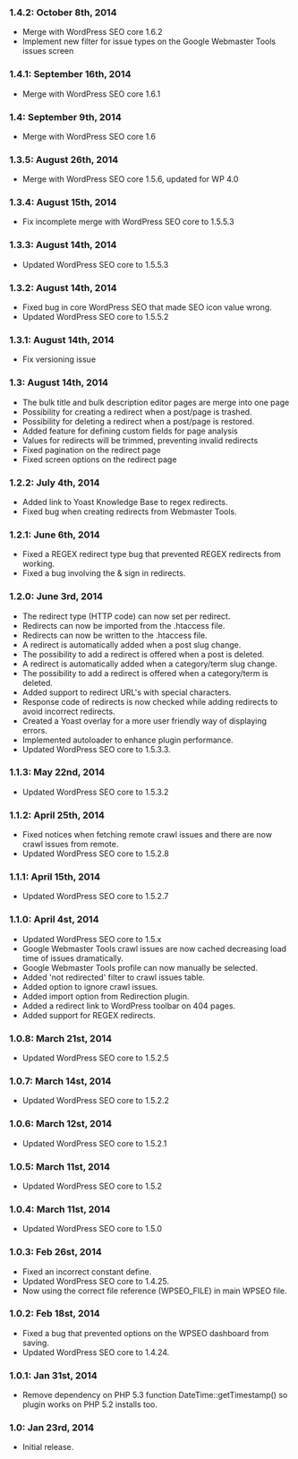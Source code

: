 ### 1.4.2: October 8th, 2014
* Merge with WordPress SEO core 1.6.2
* Implement new filter for issue types on the Google Webmaster Tools issues screen

### 1.4.1: September 16th, 2014
* Merge with WordPress SEO core 1.6.1

### 1.4: September 9th, 2014
* Merge with WordPress SEO core 1.6

### 1.3.5: August 26th, 2014
* Merge with WordPress SEO core 1.5.6, updated for WP 4.0

### 1.3.4: August 15th, 2014
* Fix incomplete merge with WordPress SEO core to 1.5.5.3

### 1.3.3: August 14th, 2014
* Updated WordPress SEO core to 1.5.5.3

### 1.3.2: August 14th, 2014
* Fixed bug in core WordPress SEO that made SEO icon value wrong.
* Updated WordPress SEO core to 1.5.5.2

### 1.3.1: August 14th, 2014
* Fix versioning issue

### 1.3: August 14th, 2014
* The bulk title and bulk description editor pages are merge into one page
* Possibility for creating a redirect when a post/page is trashed.
* Possibility for deleting a redirect when a post/page is restored.
* Added feature for defining custom fields for page analysis
* Values for redirects will be trimmed, preventing invalid redirects
* Fixed pagination on the redirect page
* Fixed screen options on the redirect page

### 1.2.2: July 4th, 2014
* Added link to Yoast Knowledge Base to regex redirects.
* Fixed bug when creating redirects from Webmaster Tools.

### 1.2.1: June 6th, 2014
* Fixed a REGEX redirect type bug that prevented REGEX redirects from working.
* Fixed a bug involving the & sign in redirects.

### 1.2.0: June 3rd, 2014
* The redirect type (HTTP code) can now set per redirect.
* Redirects can now be imported from the .htaccess file.
* Redirects can now be written to the .htaccess file.
* A redirect is automatically added when a post slug change.
* The possibility to add a redirect is offered when a post is deleted.
* A redirect is automatically added when a category/term slug change.
* The possibility to add a redirect is offered when a category/term is deleted.
* Added support to redirect URL's with special characters.
* Response code of redirects is now checked while adding redirects to avoid incorrect redirects.
* Created a Yoast overlay for a more user friendly way of displaying errors.
* Implemented autoloader to enhance plugin performance.
* Updated WordPress SEO core to 1.5.3.3.

### 1.1.3: May 22nd, 2014
* Updated WordPress SEO core to 1.5.3.2

### 1.1.2: April 25th, 2014
* Fixed notices when fetching remote crawl issues and there are now crawl issues from remote.
* Updated WordPress SEO core to 1.5.2.8

### 1.1.1: April 15th, 2014
* Updated WordPress SEO core to 1.5.2.7

### 1.1.0: April 4st, 2014
* Updated WordPress SEO core to 1.5.x
* Google Webmaster Tools crawl issues are now cached decreasing load time of issues dramatically.
* Google Webmaster Tools profile can now manually be selected.
* Added 'not redirected' filter to crawl issues table.
* Added option to ignore crawl issues.
* Added import option from Redirection plugin.
* Added a redirect link to WordPress toolbar on 404 pages.
* Added support for REGEX redirects.

### 1.0.8: March 21st, 2014
* Updated WordPress SEO core to 1.5.2.5

### 1.0.7: March 14st, 2014
* Updated WordPress SEO core to 1.5.2.2

### 1.0.6: March 12st, 2014
* Updated WordPress SEO core to 1.5.2.1

### 1.0.5: March 11st, 2014
* Updated WordPress SEO core to 1.5.2

### 1.0.4: March 11st, 2014
* Updated WordPress SEO core to 1.5.0

### 1.0.3: Feb 26st, 2014
* Fixed an incorrect constant define.
* Updated WordPress SEO core to 1.4.25.
* Now using the correct file reference (WPSEO_FILE) in main WPSEO file.

### 1.0.2: Feb 18st, 2014
* Fixed a bug that prevented options on the WPSEO dashboard from saving.
* Updated WordPress SEO core to 1.4.24.

### 1.0.1: Jan 31st, 2014
* Remove dependency on PHP 5.3 function DateTime::getTimestamp() so plugin works on PHP 5.2 installs too.

### 1.0: Jan 23rd, 2014
* Initial release.

